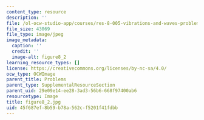 ```yaml
---
content_type: resource
description: ''
file: /ol-ocw-studio-app/courses/res-8-005-vibrations-and-waves-problem-solving-fall-2012/45f687ef8b59b78a562cf5201f41fdbb_figure8_2.jpg
file_size: 43069
file_type: image/jpeg
image_metadata:
  caption: ''
  credit: ''
  image-alt: figure8_2
learning_resource_types: []
license: https://creativecommons.org/licenses/by-nc-sa/4.0/
ocw_type: OCWImage
parent_title: Problems
parent_type: SupplementalResourceSection
parent_uid: 29e09e14-ee28-3ad3-56b6-668f97400ab6
resourcetype: Image
title: figure8_2.jpg
uid: 45f687ef-8b59-b78a-562c-f5201f41fdbb
---
```

